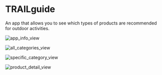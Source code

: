 # TRAILguide
An app that allows you to see which types of products are recommended for outdoor activities.

![app_info_view](TRAILguide/App-Screenshots/AppInfoVC.png)

![all_categories_view](TRAILguide/App-Screenshots/AllCategoriesVC.png)

![specific_category_view](TRAILguide/App-Screenshots/SpecificCategoryVC.png)

![product_detail_view](TRAILguide/App-Screenshots/DetailVC.png)
